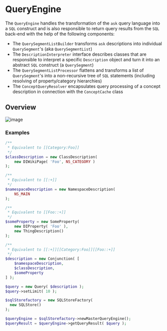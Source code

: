# QueryEngine

The `QueryEngine` handles the transformation of the `ask` query language into a `SQL` construct and is also
responsible to return query results from the `SQL` back-end with the help of the following components:

- The `QuerySegmentListBuilder` transforms `ask` descriptions into individual `QuerySegment`'s (aka `QuerySegmentList`)
- The `DescriptionInterpreter` interface describes classes that are responsible to interpret a specific
  `Description` object and turn it into an abstract `SQL` construct (a `QuerySegment`)
- The `QuerySegmentListProcessor` flattens and transforms a list of `QuerySegment`'s into a non-recursive
  tree of `SQL` statements (including resolving of property/category hierarchies)
- The `ConceptQueryResolver` encapsulates query processing of a concept description in connection
  with the `ConceptCache` class

## Overview

![image](https://cloud.githubusercontent.com/assets/1245473/10050078/ca42ff12-621a-11e5-84c3-5fd04d945c6c.png)

### Examples
```php
/**
 * Equivalent to [[Category:Foo]]
 */
$classDescription = new ClassDescription(
	new DIWikiPage( 'Foo', NS_CATEGORY )
);

/**
 * Equivalent to [[:+]]
 */
$namespaceDescription = new NamespaceDescription(
	NS_MAIN
);

/**
 * Equivalent to [[Foo::+]]
 */
$someProperty = new SomeProperty(
	new DIProperty( 'Foo' ),
	new ThingDescription()
);

/**
 * Equivalent to [[:+]][[Category:Foo]][[Foo::+]]
 */
$description = new Conjunction( [
	$namespaceDescription,
	$classDescription,
	$someProperty
] );
```
```php
$query = new Query( $description );
$query->setLimit( 10 );

$sqlStorefactory = new SQLStoreFactory(
  new SQLStore()
);

$queryEngine = $sqlStorefactory->newMasterQueryEngine();
$queryResult = $queryEngine->getQueryResult( $query );
```
